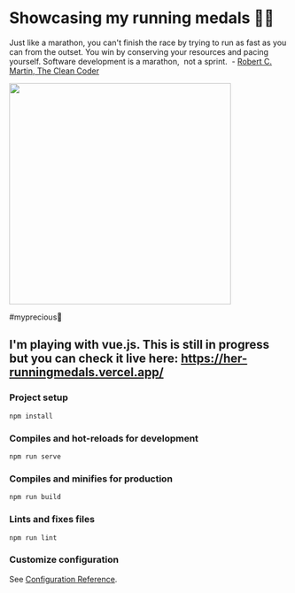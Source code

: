 # Showcasing my running medals 🏃‍♀️

Just like a marathon, you can't finish the race by trying to run as fast as you can from the outset. You win by conserving your resources and pacing yourself. Software development is a marathon,  not a sprint.  - <a href="https://www.goodreads.com/book/show/10284614-the-clean-coder" target="_blank">Robert C. Martin, The Clean Coder</a>

<img src="https://s1.imghub.io/dxcEd.jpg" height="400" width="400">

#myprecious🤣 

## I'm playing with vue.js. This is still in progress but you can check it live here: https://her-runningmedals.vercel.app/

### Project setup
```
npm install
```

### Compiles and hot-reloads for development
```
npm run serve
```

### Compiles and minifies for production
```
npm run build
```

### Lints and fixes files
```
npm run lint
```

### Customize configuration
See [Configuration Reference](https://cli.vuejs.org/config/).
